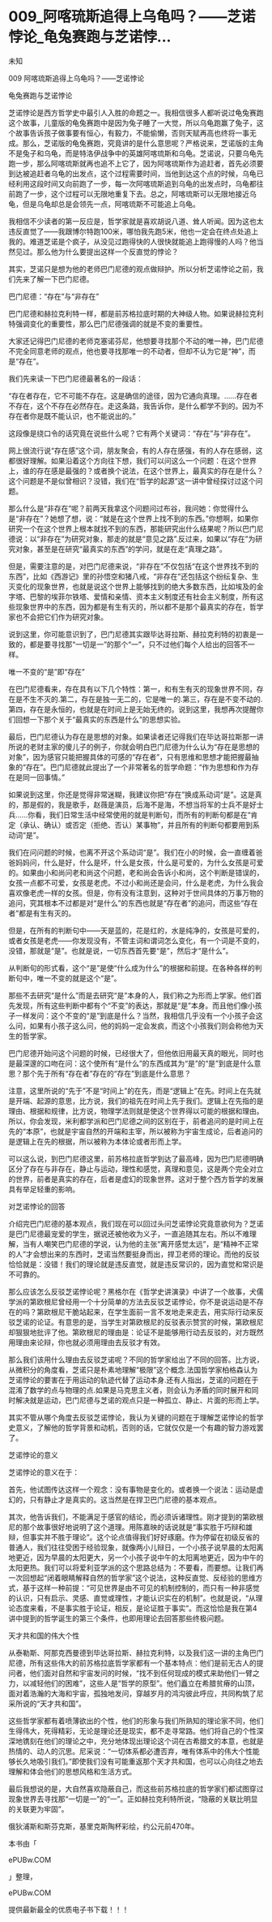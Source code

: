 # 009_阿喀琉斯追得上乌龟吗？——芝诺悖论_龟兔赛跑与芝诺悖...

未知

009 阿喀琉斯追得上乌龟吗？——芝诺悖论

龟兔赛跑与芝诺悖论

芝诺悖论是西方哲学史中最引人入胜的命题之一。我相信很多人都听说过龟兔赛跑这个故事，儿童版的龟兔赛跑中是因为兔子睡了一大觉，所以乌龟跑赢了兔子，这个故事告诉孩子做事要有恒心，有毅力，不能偷懒，否则天赋再高也终将一事无成。那么，芝诺版的龟兔赛跑，究竟讲的是什么意思呢？严格说来，芝诺版的主角不是兔子和乌龟，而是特洛伊战争中的英雄阿喀琉斯和乌龟。芝诺说，只要乌龟先跑一步，那么阿喀琉斯就再也追不上它了，因为阿喀琉斯作为追赶者，首先必须要到达被追赶者乌龟的出发点，这个过程需要时间，当他到达这个点的时候，乌龟已经利用这段时间又向前跑了一步，每一次阿喀琉斯追到乌龟的出发点时，乌龟都往前跑了一步，这个过程可以无限地重复下去。总之，阿喀琉斯可以无限地接近乌龟，但是乌龟却总是会领先一点，阿喀琉斯不可能追上乌龟。

我相信不少读者的第一反应是，哲学家就是喜欢胡说八道、耸人听闻。因为这也太违反直觉了——我跟博尔特跑100米，哪怕我先跑5米，他也一定会在终点处追上我的。难道芝诺是个疯子，从没见过跑得快的人很快就能追上跑得慢的人吗？他当然见过。那么他为什么要提出这样一个反直觉的悖论？

其实，芝诺只是想为他的老师巴门尼德的观点做辩护。所以分析芝诺悖论之前，我们先来了解一下巴门尼德。

巴门尼德：“存在”与“非存在”

巴门尼德和赫拉克利特一样，都是前苏格拉底时期的大神级人物。如果说赫拉克利特强调变化的重要性，那么巴门尼德强调的就是不变的重要性。

大家还记得巴门尼德的老师克塞诺芬尼，他想要寻找那个不动的唯一神，巴门尼德不完全同意老师的观点，他也要寻找那唯一的不动者，但却不认为它是“神”，而是“存在”。

我们先来读一下巴门尼德最著名的一段话：

“存在者存在，它不可能不存在。这是确信的途径，因为它通向真理。……存在者不存在，这个不存在必然存在。走这条路，我告诉你，是什么都学不到的。因为不存在者你是既不能认识，也不能说出的。”

这段像是绕口令的话究竟在说些什么呢？它有两个关键词：“存在”与“非存在”。

网上很流行说“存在感”这个词，朋友聚会，有的人存在感强，有的人存在感弱，这都很好理解。如果沿着这个方向往下想，我们可以问这么一个问题：在这个世界上，谁的存在感是最强的？或者换个说法，在这个世界上，最真实的存在是什么？这个问题是不是似曾相识？没错，我们在“哲学的起源”这一讲中曾经探讨过这个问题。

那么什么是“非存在”呢？前两天我拿这个问题问过布谷，我问她：你觉得什么是“非存在”？她想了想，说：“就是在这个世界上找不到的东西。”你想啊，如果你研究一个在这个世界上根本就找不到的东西，那能研究出什么结果呢？所以巴门尼德说：以“非存在”为研究对象，那走的就是“意见之路”.反过来，如果以“存在”为研究对象，甚至是在研究“最真实的东西”的学问，就是在走“真理之路”。

但是，需要注意的是，对巴门尼德来说，“非存在”不仅包括“在这个世界找不到的东西”，比如《西游记》里的孙悟空和猪八戒，“非存在”还包括这个纷纭复杂、生灭变化的现象世界，也就是说这个世界上能够找到的绝大多数东西，比如埃及的金字塔、巴黎的埃菲尔铁塔、爱情和亲情、资本主义制度还有社会主义制度，所有这些现象世界中的东西，因为都是有生有灭的，所以都不是那个最真实的存在，哲学家也不会把它们作为研究对象。

说到这里，你可能意识到了，巴门尼德其实跟毕达哥拉斯、赫拉克利特的初衷是一致的，都是要寻找那“一切是一”的那个“一”，只不过他们每个人给出的回答不一样。

唯一不变的“是”即“存在”

在巴门尼德看来，存在具有以下几个特性：第一，和有生有灭的现象世界不同，存在是不生不灭的.第二，存在是独一无二的，它是唯一的.第三，存在是不变不动的.第四，存在是永恒的，也就是在时间上是无始无终的。说到这里，我想再次提醒你们回想一下那个关于“最真实的东西是什么”的思想实验。

最后，巴门尼德认为存在是思想的对象。如果读者还记得我们在毕达哥拉斯那一讲所说的老财主家的傻儿子的例子，你就会明白巴门尼德为什么认为“存在是思想的对象”，因为感官只能把握具体的可感的“存在者”，只有思维和思想才能把握最抽象的“存在”。巴门尼德就此提出了一个非常著名的哲学命题：“作为思想和作为存在是同一回事情。”

如果说到这里，你还是觉得非常迷糊，我建议你把“存在”换成系动词“是”。这是真的，那是假的，我是歌手，赵薇是演员，后海不是海，不想当将军的士兵不是好士兵……你看，我们日常生活中经常使用的就是判断句，而所有的判断句都是在“肯定（承认、确认）或否定（拒绝、否认）某事物”，并且所有的判断句都要用到系动词“是”。

我们在问问题的时候，也离不开这个系动词“是”。我们在小的时候，会一直缠着爸爸妈妈问，什么是好，什么是坏，什么是女孩，什么是可爱的，为什么女孩是可爱的。如果由小和尚问老和尚这个问题，老和尚会告诉小和尚，这个判断是错误的，女孩一点都不可爱，女孩是老虎。不过小和尚还是会问，什么是老虎，为什么我会喜欢像老虎一样的女孩。但是，你有没有注意到，这种对于世间具体的万事万物的追问，究其根本不过都是对“是什么”的东西也就是“存在者”的追问，而这些“存在者”都是有生有灭的。

但是，在所有的判断句中——天是蓝的，花是红的，水是纯净的，女孩是可爱的，或者女孩是老虎——你发现没有，不管主词和谓词怎么变化，有一个词是不变的，没错，那就是“是”。也就是说，一切东西首先要“是”，然后才“是什么”。

从判断句的形式看，这个“是”是使“什么成为什么”的根据和前提。在各种各样的判断句中，唯一不变的就是这个“是”。

那些不去研究“是什么”而是去研究“是”本身的人，我们称之为形而上学家。他们首先发现，所有这些判断中都有个“不变”的表达，那就是“是”本身。而且他们像小孩子一样发问：这个不变的“是”到底是什么？当然，我相信几乎没有一个小孩子会这么问，如果有小孩子这么问，他的妈妈一定会发疯，而这个小孩我们则会称他为天生的哲学家。

巴门尼德开始问这个问题的时候，已经很大了，但他依旧用最天真的眼光，同时也是最深邃的口吻在问：这个使所有“是什么”的东西成其为“是”的“是”到底是什么意思？那个先于所有“存在者”存在的“存在”到底是什么意思？

注意，这里所说的“先于”不是“时间上”的在先，而是“逻辑上”在先。时间上在先就是开端、起源的意思，比方说，我们的祖先在时间上先于我们。逻辑上在先指的是理由、根据和规律，比方说，物理学法则就是使这个世界得以可能的根据和理由。所以，你会发现，米利都学派和巴门尼德之间的区别在于，前者追问的是时间上在先的“本原”，也就是宇宙自然的开端和主宰，所以被称为宇宙生成论，后者追问的是逻辑上在先的根据，所以被称为本体论或者形而上学。

可以这么说，到巴门尼德这里，前苏格拉底哲学到达了最高峰，因为巴门尼德明确区分了存在与非存在，静止与运动，理性和感觉，真理和意见，这是两个完全对立的世界，前者是真实的存在，后者是虚幻的现象世界。这对于整个西方哲学的发展具有举足轻重的影响。

对芝诺悖论的回答

介绍完巴门尼德的基本观点，我们现在可以回过头问芝诺悖论究竟意欲何为？芝诺是巴门尼德最宠爱的学生，据说还被他收为义子，一直追随其左右。所以不难理解，当有人嘲笑巴门尼德的学说，认为他的主张“离开感觉太远”，是“精神不正常的人”才会想出来的东西时，芝诺当然要挺身而出，捍卫老师的理论。而他的反驳恰恰就是：没错！我们的理论就是违反直觉，就是违反常识的，因为直觉和常识是不可靠的。

那么应该怎么反驳芝诺悖论呢？黑格尔在《哲学史讲演录》中讲了一个故事，犬儒学派的第欧根尼曾经用一个十分简单的方法去反驳芝诺悖论，你不是说运动是不存在的吗？第欧根尼干脆站起来，在学生面前一言不发地走来走去，用实际行动来反驳芝诺的论证。有意思的是，当学生对第欧根尼的反驳表示赞赏的时候，第欧根尼却狠狠地批评了他。第欧根尼的理由是：论证不是能够用行动去反驳的，对方既然用理由来论辩，你也就必须用理由去反驳才有效。

那么我们该用什么理由去反驳芝诺呢？不同的哲学家给出了不同的回答。比方说，从微积分的角度看，芝诺只是朴素地理解“极限”这个概念.法国哲学家柏格森认为芝诺悖论的要害在于用运动的轨迹代替了运动本身.还有人指出，芝诺的问题在于混淆了数学的点与物理的点.如果是马克思主义者，则会认为矛盾的同时展开和同时解决就是运动，巴门尼德与芝诺的观点只是一种孤立、静止、片面的形而上学。

其实不管从哪个角度去反驳芝诺悖论，我认为关键的问题在于理解芝诺悖论的哲学史意义，了解他的哲学背景和动机，否则的话，它就仅仅是一个有趣的智力游戏罢了。

芝诺悖论的意义

芝诺悖论的意义在于：

首先，他试图传达这样一个观念：没有事物是变化的。或者换一个说法：运动是虚幻的，只有静止才是真实的。这当然是在捍卫巴门尼德的基本观点。

其次，他告诉我们，不能满足于感官的结论，而必须诉诸理性。刚才提到的第欧根尼的那个故事很好地说明了这个道理。用陈嘉映的话说就是“事实胜于巧辩和雄辩，但事实并不胜于理论”。这个论点值得我们好好琢磨。作为停留在初级反省的普通人，我们往往受困于经验现象，就像两小儿辩日，一个小孩子说早晨的太阳离地更近，因为早晨的太阳更大，另一个小孩子说中午的太阳离地更近，因为中午的太阳更热。我们可以将爱利亚学派的这个思路总结为：不要看，而要想。让我们再一次回想起“闭着眼睛解释自然的哲学家”这个说法，这种反直觉、反经验的思维方式，基于这样一种前提：“可见世界是由不可见的机制控制的，而只有一种非感觉的认识，只有启示、灵感、直觉或理性，才能认识实在的机制”。也就是说，“从理论态度来看，不是事实胜于论证，相反，是论证胜于事实”。而这恰恰是我在第4讲中提到的哲学诞生的第三个条件，也即用理论去回答那些终极问题。

天才共和国的伟大个性

从泰勒斯、阿那克西曼德到毕达哥拉斯、赫拉克利特，以及我们这一讲的主角巴门尼德，所有这些伟大的前苏格拉底哲学家都有一个基本特点：他们是前无古人的提问者，他们面对自然和宇宙发问的时候，“找不到任何现成的模式来助他们一臂之力，以减轻他们的困难”，这些人是“哲学的原型”。他们矗立在希腊贫瘠的山顶，面对着浩瀚的大海和宇宙，孤独地发问，穿越岁月的鸿沟彼此呼应，共同构筑了尼采所说的“天才共和国”。

这些哲学家都有着喷薄欲出的个性，他们的形象与我们所熟知的理论家不同，他们生得伟大，死得精彩，无论是理论还是现实，都不走寻常路。他们将自己的个性深深地镌刻在他们的理论之中，充分地体现出理论这个词在古希腊文的本意，也就是热情的、动人的沉思。尼采说：“一切体系都必遭否弃，唯有体系中的伟大个性能够长久地吸引我们。”即使我们没有可能重返那个天才共和国，也可以心向往之地去理解和体会他们的思想风格和生活方式。

最后我想说的是，大自然喜欢隐蔽自己，而这些前苏格拉底的哲学家们都试图穿过现象世界去寻找那“一切是一”的“一”。正如赫拉克利特所说，“隐蔽的关联比明显的关联更为牢固”。

俄狄浦斯和斯芬克斯，基里克斯陶杯彩绘，约公元前470年。

本书由「

ePUBw.COM

」整理，

ePUBw.COM

提供最新最全的优质电子书下载！！！